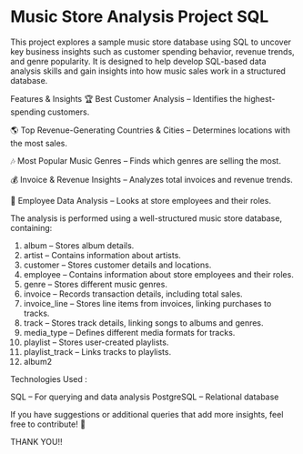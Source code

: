 # Music Store Analysis Project SQL 
This project explores a sample music store database using SQL to uncover key business insights such as customer spending behavior, revenue trends, and genre popularity. It is designed to help develop SQL-based data analysis skills and gain insights into how music sales work in a structured database.

Features & Insights
🏆 Best Customer Analysis – Identifies the highest-spending customers.

🌎 Top Revenue-Generating Countries & Cities – Determines locations with the most sales.

🎶 Most Popular Music Genres – Finds which genres are selling the most.

💰 Invoice & Revenue Insights – Analyzes total invoices and revenue trends.

👥 Employee Data Analysis – Looks at store employees and their roles.

The analysis is performed using a well-structured music store database, containing:

1. album – Stores album details.
2. artist – Contains information about artists.
3. customer – Stores customer details and locations.
4. employee – Contains information about store employees and their roles.
5. genre – Stores different music genres.
6. invoice – Records transaction details, including total sales.
7. invoice_line – Stores line items from invoices, linking purchases to tracks.
8. track – Stores track details, linking songs to albums and genres.
9. media_type – Defines different media formats for tracks.
10. playlist – Stores user-created playlists.
11. playlist_track – Links tracks to playlists.
12. album2

Technologies Used : 

SQL – For querying and data analysis
PostgreSQL – Relational database


If you have suggestions or additional queries that add more insights, feel free to contribute! 🚀

THANK YOU!!
